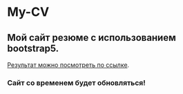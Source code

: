 # My-CV
## Мой сайт резюме с использованием bootstrap5.
[Результат можно посмотреть по ссылке](https://danilasankin.github.io/My-CV/).
### Сайт со временем будет обновляться!
